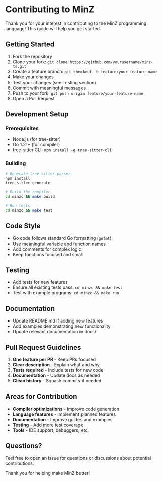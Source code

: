 # Contributing to MinZ

Thank you for your interest in contributing to the MinZ programming language! This guide will help you get started.

## Getting Started

1. Fork the repository
2. Clone your fork: `git clone https://github.com/yourusername/minz-ts.git`
3. Create a feature branch: `git checkout -b feature/your-feature-name`
4. Make your changes
5. Test your changes (see Testing section)
6. Commit with meaningful messages
7. Push to your fork: `git push origin feature/your-feature-name`
8. Open a Pull Request

## Development Setup

### Prerequisites
- Node.js (for tree-sitter)
- Go 1.21+ (for compiler)
- tree-sitter CLI: `npm install -g tree-sitter-cli`

### Building
```bash
# Generate tree-sitter parser
npm install
tree-sitter generate

# Build the compiler
cd minzc && make build

# Run tests
cd minzc && make test
```

## Code Style

- Go code follows standard Go formatting (`gofmt`)
- Use meaningful variable and function names
- Add comments for complex logic
- Keep functions focused and small

## Testing

- Add tests for new features
- Ensure all existing tests pass: `cd minzc && make test`
- Test with example programs: `cd minzc && make run`

## Documentation

- Update README.md if adding new features
- Add examples demonstrating new functionality
- Update relevant documentation in docs/

## Pull Request Guidelines

1. **One feature per PR** - Keep PRs focused
2. **Clear description** - Explain what and why
3. **Tests required** - Include tests for new code
4. **Documentation** - Update docs as needed
5. **Clean history** - Squash commits if needed

## Areas for Contribution

- **Compiler optimizations** - Improve code generation
- **Language features** - Implement planned features
- **Documentation** - Improve guides and examples
- **Testing** - Add more test coverage
- **Tools** - IDE support, debuggers, etc.

## Questions?

Feel free to open an issue for questions or discussions about potential contributions.

Thank you for helping make MinZ better!